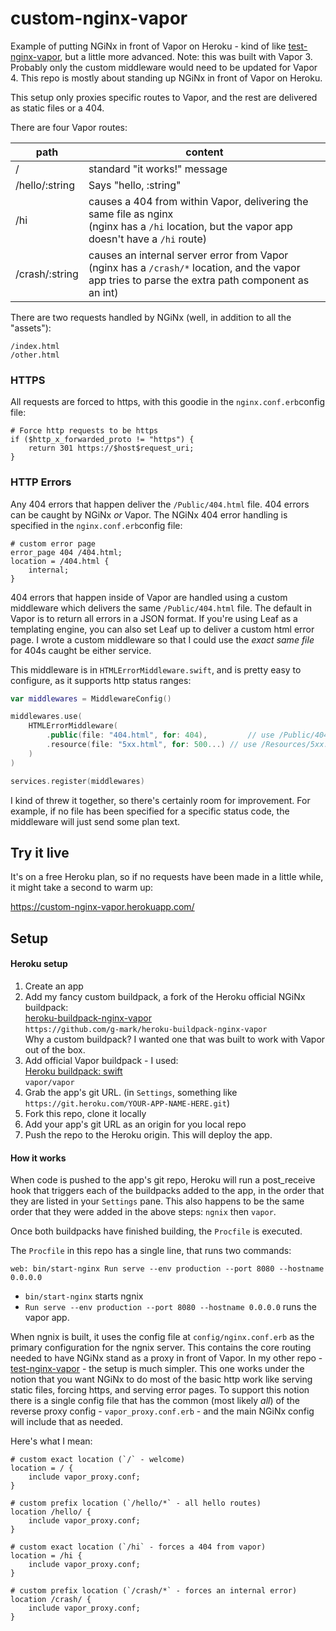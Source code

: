 # custom-nginx-vapor
Example of putting NGiNx in front of Vapor on Heroku - kind of like [test-nginx-vapor](https://github.com/g-mark/test-nginx-vapor), but a little more advanced.  Note: this was built with Vapor 3.  Probably only the custom middleware would need to be updated for Vapor 4.  This repo is mostly about standing up NGiNx in front of Vapor on Heroku.

This setup only proxies specific routes to Vapor, and the rest are delivered as static files or a 404.

There are four Vapor routes:

| path | content                      |
| ---- | ---------------------------- |
| /    | standard "it works!" message |
| /hello/:string | Says "hello, :string" |
| /hi | causes a 404 from within Vapor, delivering the same file as nginx<br>(nginx has a `/hi` location, but the vapor app doesn't have a `/hi` route) |
| /crash/:string | causes an internal server error from Vapor<br>(nginx has a `/crash/*` location, and the vapor app tries to parse the extra path component as an int) |


There are two requests handled by NGiNx (well, in addition to all the "assets"):

```
/index.html
/other.html
```



### HTTPS

All requests are forced to https, with this goodie in the `nginx.conf.erb`config file:

```
# Force http requests to be https
if ($http_x_forwarded_proto != "https") {
    return 301 https://$host$request_uri;
}
```



### HTTP Errors

Any 404 errors that happen deliver the `/Public/404.html` file.  404 errors can be caught by NGiNx _or_ Vapor. The NGiNx 404 error handling is specified in the `nginx.conf.erb`config file:

```
# custom error page
error_page 404 /404.html;
location = /404.html {
    internal;
}
```

404 errors that happen inside of Vapor are handled using a custom middleware which delivers the same `/Public/404.html` file.  The default in Vapor is to return all errors in a JSON format.  If you're using Leaf as a templating engine, you can also set Leaf up to deliver a custom html error page.  I wrote a custom middleware so that I could use the _exact same file_ for 404s caught be either service.

This middleware is in `HTMLErrorMiddleware.swift`, and is pretty easy to configure, as it supports http status ranges:

```swift
var middlewares = MiddlewareConfig()

middlewares.use(
    HTMLErrorMiddleware(
        .public(file: "404.html", for: 404),		 // use /Public/404.html for all 404 errors
        .resource(file: "5xx.html", for: 500...) // use /Resources/5xx.html for all >= 500
    )
)

services.register(middlewares)
```

I kind of threw it together, so there's certainly room for improvement.  For example, if no file has been specified for a specific status code, the middleware will just send some plan text.



## Try it live

It's on a free Heroku plan, so if no requests have been made in a little while, it might take a second to warm up:

https://custom-nginx-vapor.herokuapp.com/



## Setup

#### Heroku setup

1. Create an app
2. Add my fancy custom buildpack, a fork of the Heroku official NGiNx buildpack:  
   [heroku-buildpack-nginx-vapor](https://github.com/g-mark/heroku-buildpack-nginx-vapor)  
   `https://github.com/g-mark/heroku-buildpack-nginx-vapor`  
   Why a custom buildpack?  I wanted one that was built to work with Vapor out of the box.
3. Add official Vapor buildpack - I used:  
   [Heroku buildpack: swift](https://elements.heroku.com/buildpacks/vapor-community/heroku-buildpack)  
   `vapor/vapor`
4. Grab the app's git URL.  (in `Settings`, something like `https://git.heroku.com/YOUR-APP-NAME-HERE.git`)
5. Fork this repo, clone it locally
6. Add your app's git URL as an origin for you local repo
7. Push the repo to the Heroku origin.
   This will deploy the app.

#### How it works

When code is pushed to the app's git repo, Heroku will run a post_receive hook that triggers each of the buildpacks added to the app, in the order that they are listed in your `Settings` pane.  This also happens to be the same order that they were added in the above steps: `ngnix` then `vapor`.

Once both buildpacks have finished building, the `Procfile` is executed.

The `Procfile` in this repo has a single line, that runs two commands:
```
web: bin/start-nginx Run serve --env production --port 8080 --hostname 0.0.0.0
```

- `bin/start-nginx` starts ngnix
- `Run serve --env production --port 8080 --hostname 0.0.0.0` runs the vapor app.

When ngnix is built, it uses the config file at `config/nginx.conf.erb` as the primary configuration for the ngnix server.  This contains the core routing needed to have NGiNx stand as a proxy in front of Vapor.  In my other repo - [test-nginx-vapor](https://github.com/g-mark/test-nginx-vapor) - the setup is much simpler.  This one works under the notion that you want NGiNx to do most of the basic http work like serving static files, forcing https, and serving error pages.  To support this notion there is a single config file that has the common (most likely _all_) of the reverse proxy config - `vapor_proxy.conf.erb` - and the main NGiNx config will include that as needed.

Here's what I mean:

```
# custom exact location (`/` - welcome)
location = / {
    include vapor_proxy.conf;
}

# custom prefix location (`/hello/*` - all hello routes)
location /hello/ {
    include vapor_proxy.conf;
}

# custom exact location (`/hi` - forces a 404 from vapor)
location = /hi {
    include vapor_proxy.conf;
}

# custom prefix location (`/crash/*` - forces an internal error)
location /crash/ {
    include vapor_proxy.conf;
}
```


